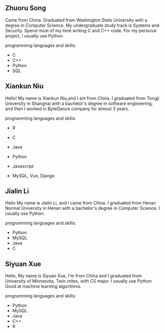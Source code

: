 

<h2>Zhuoru Song</h2>

Came from China. Graduated from Washington State University with a degree in Computer Science. My undergraduate study track is Systems and Security. Spend most of my time writing C and C++ code. For my personal project, I usually use Python.

programming languages and skills:
- C
- C++
- Python
- SQL


<h2>Xiankun Niu</h2>

Hello! My name is Xiankun Niu,and I am from China. I graduated from Tongji University in Shanghai with a bachelor's degree in software engineering, and then I worked in ByteDance company for almost 3 years.

programming languages and skills:
- R
- C
- Java
- Python
- Javascript

- MySQL, Vue, Django 


<h2>Jialin Li</h2>

Hello My name is Jialin Li, and I came from China. I graduated from Henan Normal University in Henan with a bachelor's degree in Computer Science. I usually use Python.

programming languages and skills:
- Python
- MySQL
- Java
- C


<h2>Siyuan Xue</h2>

Hello, My name is Siyuan Xue, I'm from China and I graduated from University of Minnesota, Twin ctites, with CS major. I usually use Python. Good at machine learning algorithms.

programming languages and skills:
- Python
- MySQL
- Java
- C++
- R
